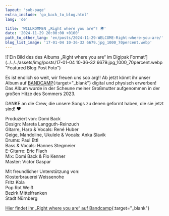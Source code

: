 ```yaml
---
layout: 'sub-page'
extra_include: 'go_back_to_blog.html'
lang: 'de'

title: 'WILLKOMMEN „Right where you are“! 🌍'
date: '2024-11-29 20:00:00 +0100'
path_to_other_lang: 'en/posts/2024-11-29-WELCOME-Right-where-you-are/'
blog_list_image: '17-01-04 10-36-32 6679.jpg_1000_70percent.webp'
---
```

!['Ein Bild des des Albums „Right where you are“ im Digipak Format'](../../../assets/img/posts/17-01-04 10-36-32 6679.jpg_1000_70percent.webp "Featured Blog Post Foto")


Es ist endlich so weit, wir freuen uns soo arg!! 
Ab jetzt könnt ihr unser Album auf [BANDCAMP](https://nobutthefrog.bandcamp.com/music){:target="_blank"} digital und physisch erwerben!<!--more--> Das Album wurde in der Scheune meiner Großmutter aufgenommen in der großen Hitze des Sommers 2023.

DANKE an die Crew, die unsere Songs zu denen geformt haben, die sie jetzt sind! ❤️ 

Produziert von: Domi Back  
Design: Mareta Langguth-Reinzuch  
Gitarre, Harp & Vocals: René Huber  
Geige, Mandoline, Ukulele & Vocals: Anka Slavik  
Drums: Paul Ettl  
Bass & Vocals: Hannes Stegmeier  
E-Gitarre: Eric Flach  
Mix: Domi Back & Flo Kenner  
Master: Victor Gaspar  

Mit freundlicher Unterstützung von:  
Klosterbrauerei Weissenohe  
Fritz Kola  
Pop Rot Weiß  
Bezirk Mittelfranken  
Stadt Nürnberg  

[Hier findet ihr „Right where you are“ auf Bandcamp](https://nobutthefrog.bandcamp.com/music){:target="_blank"}


